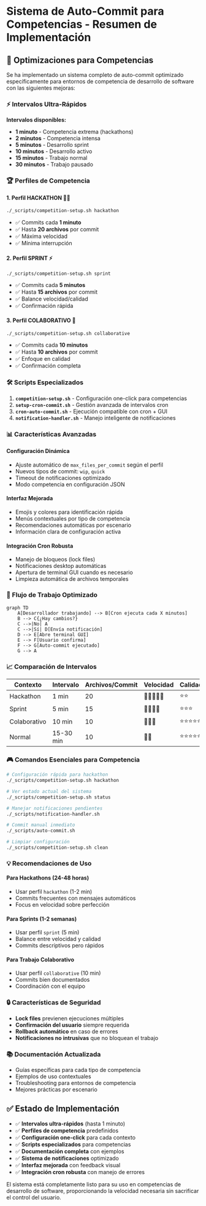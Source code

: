 # Sistema de Auto-Commit para Competencias - Resumen de Implementación

## 🎯 Optimizaciones para Competencias

Se ha implementado un sistema completo de auto-commit optimizado específicamente para entornos de competencia de desarrollo de software con las siguientes mejoras:

### ⚡ Intervalos Ultra-Rápidos

**Intervalos disponibles:**

- **1 minuto** - Competencia extrema (hackathons)
- **2 minutos** - Competencia intensa
- **5 minutos** - Desarrollo sprint
- **10 minutos** - Desarrollo activo
- **15 minutos** - Trabajo normal
- **30 minutos** - Trabajo pausado

### 🏆 Perfiles de Competencia

#### 1. Perfil HACKATHON 🏃‍♂️

```bash
./_scripts/competition-setup.sh hackathon
```

- ✅ Commits cada **1 minuto**
- ✅ Hasta **20 archivos** por commit
- ✅ Máxima velocidad
- ✅ Mínima interrupción

#### 2. Perfil SPRINT ⚡

```bash
./_scripts/competition-setup.sh sprint
```

- ✅ Commits cada **5 minutos**
- ✅ Hasta **15 archivos** por commit
- ✅ Balance velocidad/calidad
- ✅ Confirmación rápida

#### 3. Perfil COLABORATIVO 🤝

```bash
./_scripts/competition-setup.sh collaborative
```

- ✅ Commits cada **10 minutos**
- ✅ Hasta **10 archivos** por commit
- ✅ Enfoque en calidad
- ✅ Confirmación completa

### 🛠️ Scripts Especializados

1. **`competition-setup.sh`** - Configuración one-click para competencias
2. **`setup-cron-commit.sh`** - Gestión avanzada de intervalos cron
3. **`cron-auto-commit.sh`** - Ejecución compatible con cron + GUI
4. **`notification-handler.sh`** - Manejo inteligente de notificaciones

### 📊 Características Avanzadas

#### Configuración Dinámica

- Ajuste automático de `max_files_per_commit` según el perfil
- Nuevos tipos de commit: `wip`, `quick`
- Timeout de notificaciones optimizado
- Modo competencia en configuración JSON

#### Interfaz Mejorada

- Emojis y colores para identificación rápida
- Menús contextuales por tipo de competencia
- Recomendaciones automáticas por escenario
- Información clara de configuración activa

#### Integración Cron Robusta

- Manejo de bloqueos (lock files)
- Notificaciones desktop automáticas
- Apertura de terminal GUI cuando es necesario
- Limpieza automática de archivos temporales

### 🚀 Flujo de Trabajo Optimizado

```mermaid
graph TD
    A[Desarrollador trabajando] --> B[Cron ejecuta cada X minutos]
    B --> C{¿Hay cambios?}
    C -->|No| A
    C -->|Sí| D[Envía notificación]
    D --> E[Abre terminal GUI]
    E --> F[Usuario confirma]
    F --> G[Auto-commit ejecutado]
    G --> A
```

### 📈 Comparación de Intervalos

| Contexto     | Intervalo | Archivos/Commit | Velocidad  | Calidad    |
| ------------ | --------- | --------------- | ---------- | ---------- |
| Hackathon    | 1 min     | 20              | 🚀🚀🚀🚀🚀 | ⭐⭐       |
| Sprint       | 5 min     | 15              | 🚀🚀🚀🚀   | ⭐⭐⭐     |
| Colaborativo | 10 min    | 10              | 🚀🚀🚀     | ⭐⭐⭐⭐⭐ |
| Normal       | 15-30 min | 10              | 🚀🚀       | ⭐⭐⭐⭐⭐ |

### 🎮 Comandos Esenciales para Competencia

```bash
# Configuración rápida para hackathon
./_scripts/competition-setup.sh hackathon

# Ver estado actual del sistema
./_scripts/competition-setup.sh status

# Manejar notificaciones pendientes
./_scripts/notification-handler.sh

# Commit manual inmediato
./_scripts/auto-commit.sh

# Limpiar configuración
./_scripts/competition-setup.sh clean
```

### 💡 Recomendaciones de Uso

#### Para Hackathons (24-48 horas)

- Usar perfil `hackathon` (1-2 min)
- Commits frecuentes con mensajes automáticos
- Focus en velocidad sobre perfección

#### Para Sprints (1-2 semanas)

- Usar perfil `sprint` (5 min)
- Balance entre velocidad y calidad
- Commits descriptivos pero rápidos

#### Para Trabajo Colaborativo

- Usar perfil `collaborative` (10 min)
- Commits bien documentados
- Coordinación con el equipo

### 🔒 Características de Seguridad

- **Lock files** previenen ejecuciones múltiples
- **Confirmación del usuario** siempre requerida
- **Rollback automático** en caso de errores
- **Notificaciones no intrusivas** que no bloquean el trabajo

### 📚 Documentación Actualizada

- Guías específicas para cada tipo de competencia
- Ejemplos de uso contextuales
- Troubleshooting para entornos de competencia
- Mejores prácticas por escenario

## ✅ Estado de Implementación

- ✅ **Intervalos ultra-rápidos** (hasta 1 minuto)
- ✅ **Perfiles de competencia** predefinidos
- ✅ **Configuración one-click** para cada contexto
- ✅ **Scripts especializados** para competencias
- ✅ **Documentación completa** con ejemplos
- ✅ **Sistema de notificaciones** optimizado
- ✅ **Interfaz mejorada** con feedback visual
- ✅ **Integración cron robusta** con manejo de errores

El sistema está completamente listo para su uso en competencias de desarrollo de software, proporcionando la velocidad necesaria sin sacrificar el control del usuario.
